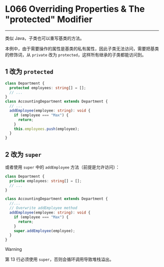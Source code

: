 # L066 Overriding Properties & The "protected" Modifier
---

类似 Java，子类也可以重写基类的方法。

本例中，由于需要操作的属性是基类的私有属性，因此子类无法访问，需要把基类的修饰词，从 `private` 改为 `protected`，这样所有继承的子类都能访问到。



## 1 改为 `protected`

```ts
class Department {
  protected employees: string[] = [];
  // ...
}
class AccountingDepartment extends Department {
  // ...
  addEmployee(employee: string): void {
    if (employee === "Max") {
      return;
    }
    this.employees.push(employee);
  }
}
```



## 2 改为 `super`

或者使用 `super` 中的 `addEmployee` 方法（前提是允许访问）：

```ts
class Department {
  private employees: string[] = [];
  // ... 
}

class AccountingDepartment extends Department {
  //...
  // Overwrite addEmployee method
  addEmployee(employee: string): void {
    if (employee === "Max") {
      return;
    }
    super.addEmployee(employee);
  }
}
```

> [!warning]
>
> 第 13 行必须使用 `super`，否则会循环调用导致堆栈溢出。
